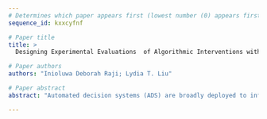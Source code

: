 ```yaml
--- 
# Determines which paper appears first (lowest number (0) appears first)
sequence_id: kxxcyfnf

# Paper title 
title: >
  Designing Experimental Evaluations  of Algorithmic Interventions with Human Decision Makers In Mind

# Paper authors 
authors: "Inioluwa Deborah Raji; Lydia T. Liu"

# Paper abstract 
abstract: "Automated decision systems (ADS) are broadly deployed to inform or support human decision-making across a wide range of consequential contexts. An emerging approach to the assessment of such systems is through experimental evaluation, which aims to measure the causal impacts of the ADS deployment on decision making and outcomes. However, various context-specific details complicate the goal of establishing meaningful experimental evaluations for algorithmic interventions. Notably, current experimental designs rely on simplifying assumptions about human decision making in order to derive causal estimates. In reality, cognitive biases of human decision makers induced by experimental design choices may significantly alter the observed effect sizes of the algorithmic intervention. In this paper, we formalize and investigate various models of human decision-making in the presence of a predictive algorithmic aid. We show  that each of these behavioral models produces dependencies across decision subjects and results in the violation of existing assumptions, with consequences for treatment effect estimation."

--- 
```

